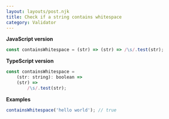 ```yaml
---
layout: layouts/post.njk
title: Check if a string contains whitespace
category: Validator
---
```


**JavaScript version**

```js
const containsWhitespace = (str) => (str) => /\s/.test(str);
```

**TypeScript version**

```js
const containsWhitespace =
	(str: string): boolean =>
	(str) =>
		/\s/.test(str);
```

**Examples**

```js
containsWhitespace('hello world'); // true
```
